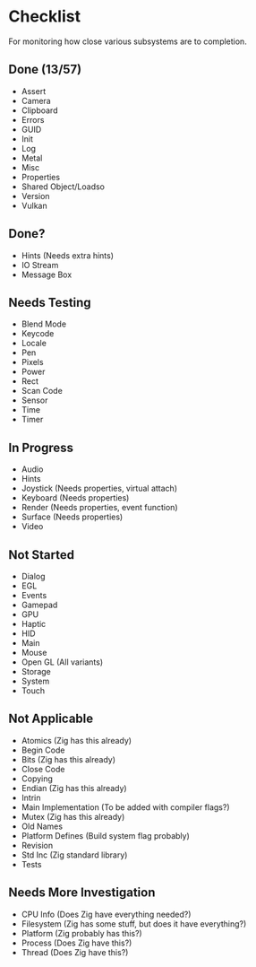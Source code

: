 # Checklist
For monitoring how close various subsystems are to completion.

## Done (13/57)
* Assert
* Camera
* Clipboard
* Errors
* GUID
* Init
* Log
* Metal
* Misc
* Properties
* Shared Object/Loadso
* Version
* Vulkan

## Done?
* Hints (Needs extra hints)
* IO Stream
* Message Box

## Needs Testing
* Blend Mode
* Keycode
* Locale
* Pen
* Pixels
* Power
* Rect
* Scan Code
* Sensor
* Time
* Timer

## In Progress
* Audio
* Hints
* Joystick (Needs properties, virtual attach)
* Keyboard (Needs properties)
* Render (Needs properties, event function)
* Surface (Needs properties)
* Video

## Not Started
* Dialog
* EGL
* Events
* Gamepad
* GPU
* Haptic
* HID
* Main
* Mouse
* Open GL (All variants)
* Storage
* System
* Touch

## Not Applicable
* Atomics (Zig has this already)
* Begin Code
* Bits (Zig has this already)
* Close Code
* Copying
* Endian (Zig has this already)
* Intrin
* Main Implementation (To be added with compiler flags?)
* Mutex (Zig has this already)
* Old Names
* Platform Defines (Build system flag probably)
* Revision
* Std Inc (Zig standard library)
* Tests

## Needs More Investigation
* CPU Info (Does Zig have everything needed?)
* Filesystem (Zig has some stuff, but does it have everything?)
* Platform (Zig probably has this?)
* Process (Does Zig have this?)
* Thread (Does Zig have this?)
